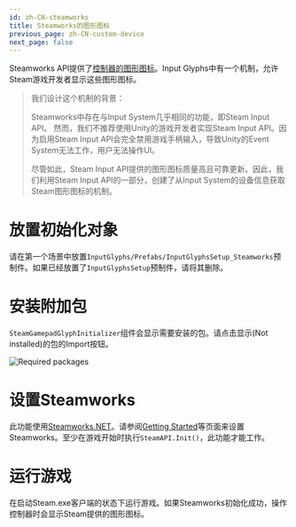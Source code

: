 ```yaml
---
id: zh-CN-steamworks
title: Steamworks的图形图标
previous_page: zh-CN-custom-device
next_page: false
---
```


Steamworks API提供了[控制器的图形图标](https://partner.steamgames.com/doc/api/isteaminput#GetGlyphForActionOrigin)。Input Glyphs中有一个机制，允许Steam游戏开发者显示这些图形图标。

> 我们设计这个机制的背景：
> 
> Steamworks中存在与Input System几乎相同的功能，即Steam Input API。
> 然而，我们不推荐使用Unity的游戏开发者实现Steam Input API。因为启用Steam Input API会完全禁用游戏手柄输入，导致Unity的Event System无法工作，用户无法操作UI。
> 
> 尽管如此，Steam Input API提供的图形图标质量高且可靠更新。因此，我们利用Steam Input API的一部分，创建了从Input System的设备信息获取Steam图形图标的机制。

# 放置初始化对象
请在第一个场景中放置`InputGlyphs/Prefabs/InputGlyphsSetup_Steamworks`预制件。如果已经放置了`InputGlyphsSetup`预制件，请将其删除。

# 安装附加包
`SteamGamepadGlyphInitializer`组件会显示需要安装的包。请点击显示(Not installed)的包的Import按钮。

![Required packages]({{site.baseurl}}/assets/steamworks_required_packages.png)

# 设置Steamworks
此功能使用[Steamworks.NET](https://steamworks.github.io/)。请参阅[Getting Started](https://steamworks.github.io/gettingstarted)等页面来设置Steamworks。至少在游戏开始时执行`SteamAPI.Init()`，此功能才能工作。

# 运行游戏
在启动Steam.exe客户端的状态下运行游戏。如果Steamworks初始化成功，操作控制器时会显示Steam提供的图形图标。
